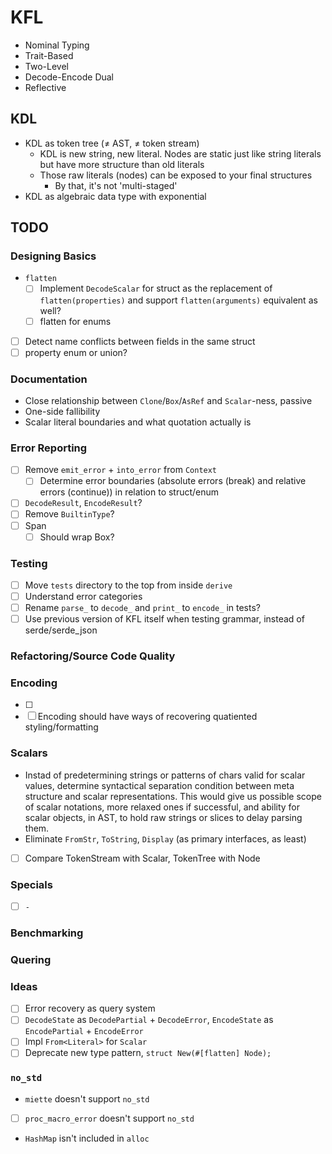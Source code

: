 # KFL

- Nominal Typing
- Trait-Based
- Two-Level
- Decode-Encode Dual
- Reflective

## KDL

- KDL as token tree (≠ AST, ≠ token stream)
  - KDL is new string, new literal. Nodes are static just like string literals but have more structure than old literals
  - Those raw literals (nodes) can be exposed to your final structures
    - By that, it's not 'multi-staged'
- KDL as algebraic data type with exponential

## TODO

### Designing Basics

- `flatten`
  - [ ] Implement `DecodeScalar` for struct as the replacement of `flatten(properties)` and support `flatten(arguments)` equivalent as well?
  - [ ] flatten for enums
- [ ] Detect name conflicts between fields in the same struct
- [ ] property enum or union?

### Documentation

- Close relationship between `Clone`/`Box`/`AsRef` and `Scalar`-ness, passive
- One-side fallibility
- Scalar literal boundaries and what quotation actually is

### Error Reporting

- [ ] Remove `emit_error` + `into_error` from `Context`
  - [ ] Determine error boundaries (absolute errors (break) and relative errors (continue)) in relation to struct/enum
- [ ] `DecodeResult`, `EncodeResult`?
- [ ] Remove `BuiltinType`?
- [ ] Span
  - [ ] Should wrap Box<str>?

### Testing

- [ ] Move `tests` directory to the top from inside `derive`
- [ ] Understand error categories
- [ ] Rename `parse_` to `decode_` and `print_` to `encode_` in tests?
- [ ] Use previous version of KFL itself when testing grammar, instead of serde/serde_json

### Refactoring/Source Code Quality

### Encoding

- [ ] 
- [ ] Encoding should have ways of recovering quatiented styling/formatting

### Scalars

- Instad of predetermining strings or patterns of chars valid for scalar values, determine syntactical separation condition between meta structure and scalar representations. This would give us possible scope of scalar notations, more relaxed ones if successful, and ability for scalar objects, in AST, to hold raw strings or slices to delay parsing them.
- Eliminate `FromStr`, `ToString`, `Display` (as primary interfaces, as least)
- [ ] Compare TokenStream with Scalar, TokenTree with Node

### Specials

- [ ] `-`

### Benchmarking

### Quering

### Ideas

- [ ] Error recovery as query system 
- [ ] `DecodeState` as `DecodePartial` + `DecodeError`, `EncodeState` as `EncodePartial` + `EncodeError`
- [ ] Impl `From<Literal>` for `Scalar`
- [ ] Deprecate new type pattern, `struct New(#[flatten] Node);`

### `no_std`

- `miette` doesn't support `no_std`
- [ ] `proc_macro_error` doesn't support `no_std`
- `HashMap` isn't included in `alloc`

